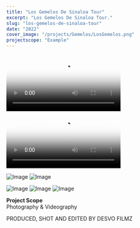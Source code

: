 ```yaml
---
title: "Los Gemelos De Sinaloa Tour"
excerpt: "Los Gemelos De Sinaloa Tour."
slug: "los-gemelos-de-sinaloa-tour"
date: "2022"
cover_image: "/projects/Gemelos/LosGemelos.png"
projectscope: "Example"
---
```


<video controls poster="/projects/Gemelos/LosGemelos.png">
<source src="/projects/Gemelos/LosGemelos.mp4" type="video/mp4" />
</video>

<video controls poster="/projects/Gemelos/Gemelos3.png">
<source src="/projects/Gemelos/LosGemelos2.mp4" type="video/mp4" />
</video>

![Image](/projects/Gemelos/LosGemelos1.png)
![Image](/projects/Gemelos/LosGemelos2.png)

![Image](/projects/Gemelos/Gemelos1.png)
![Image](/projects/Gemelos/Gemelos2.png)
![Image](/projects/Gemelos/Gemelos3.png)

**Project Scope**  
Photography & Videography

PRODUCED, SHOT AND EDITED BY DESVO FILMZ
